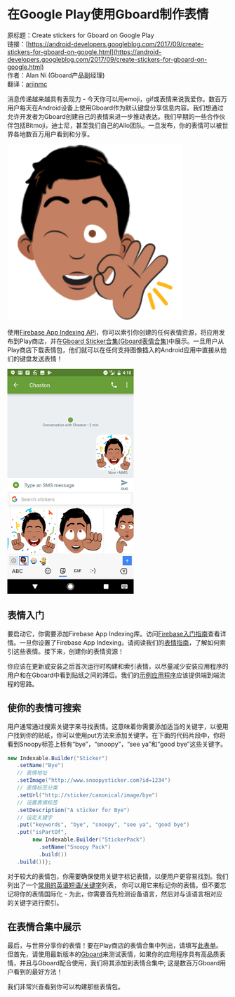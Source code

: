 # 在Google Play使用Gboard制作表情

原标题：Create stickers for Gboard on Google Play  
链接：[https://android-developers.googleblog.com/2017/09/create-stickers-for-gboard-on-google.html](https://android-developers.googleblog.com/2017/09/create-stickers-for-gboard-on-google.html)  
作者：Alan Ni  (Gboard产品副经理)  
翻译：[arjinmc](https://github.com/arjinmc)  

消息传递越来越具有表现力 - 今天你可以用emoji，gif或表情来说我爱你。数百万用户每天在Android设备上使用Gboard作为默认键盘分享信息内容。我们想通过允许开发者为Gboard创建自己的表情来进一步推动表达。我们早期的一些合作伙伴包括Bitmoji，迪士尼，甚至我们自己的Allo团队。一旦发布，你的表情可以被世界各地数百万用户看到和分享。

![img](../images/2017.9.1.gboard.1.png)    

使用[Firebase App Indexing API](https://firebase.google.com/docs/app-indexing/)，你可以索引你创建的任何表情资源，将应用发布到Play商店，并在[Gboard Sticker合集(Gboard表情合集)](https://play.google.com/store/apps/collection/promotion_30029ba_stickers_apps_gboard?e=-EnableAppDetailsPageRedesign)中展示。一旦用户从Play商店下载表情包，他们就可以在任何支持图像插入的Android应用中直接从他们的键盘发送表情！

![img](../images/2017.9.1.gboard.2.png)   

## 表情入门

要启动它，你需要添加Firebase App Indexing库。访问[Firebase入门指南](https://firebase.google.com/docs/app-indexing/android/app)查看详情。一旦你设置了Firebase App Indexing，请阅读我们的[表情指南](http://firebase.google.com/docs/app-indexing/android/personal-content#gboard-stickers)，了解如何索引这些表情。接下来，创建你的表情资源！

你应该在更新或安装之后首次运行时构建和索引表情，以尽量减少安装应用程序的用户和在Gboard中看到贴纸之间的滞后。我们的[示例应用程序](https://github.com/firebase/quickstart-android/tree/master/app-indexing)应该提供端到端流程的思路。

## 使你的表情可搜索

用户通常通过搜索关键字来寻找表情。这意味着你需要添加适当的关键字，以便用户找到你的贴纸，你可以使用put方法来添加关键字。在下面的代码片段中，你将看到Snoopy标签上标有“bye”，“snoopy”，“see ya”和“good bye”这些关键字。

```java
new Indexable.Builder("Sticker")
   .setName("Bye")
   // 表情地址
   .setImage("http://www.snoopysticker.com?id=1234")
   // 表情标签分类
   .setUrl("http://sticker/canonical/image/bye")
   // 设置表情标签
   .setDescription("A sticker for Bye")
   // 设定关键字
   .put("keywords", "bye", "snoopy", "see ya", "good bye")
   .put("isPartOf",
        new Indexable.Builder("StickerPack")
          .setName("Snoopy Pack")
          .build())
   .build())};
```

对于较大的表情包，你需要确保使用关键字标记表情，以便用户更容易找到。我们列出了一个[常用的英语短语/关键字](https://docs.google.com/spreadsheets/d/1ssgxg52qsqQgcTMtGqPsuJL2RUBIj_vt5onVW3yFDOE/edit?usp=sharing)列表， 你可以用它来标记你的表情。但不要忘记将你的表情国际化 - 为此，你需要首先检测设备语言，然后对与该语言相对应的关键字进行索引。

## 在表情合集中展示

最后，与世界分享你的表情！要在Play商店的表情合集中列出，请填写[此表单](https://goo.gl/forms/otRBKpqKj6hTbUX92)。 但首先，请使用最新版本的[Gboard](https://play.google.com/store/apps/details?id=com.google.android.inputmethod.latin&hl=en&e=-EnableAppDetailsPageRedesign)来测试表情，如果你的应用程序具有高品质表情，并且与Gboard配合使用，我们将其添加到表情合集中; 这是数百万Gboard用户看到的最好方法！

我们非常兴奋看到你可以构建那些表情包。
